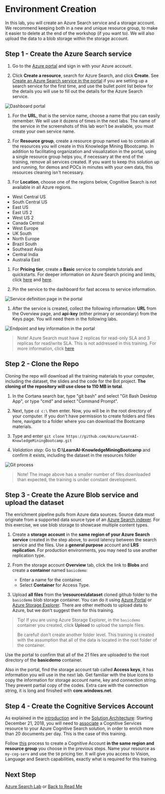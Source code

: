 # Environment Creation

In this lab, you will create an Azure Search service and a storage account. We recommend keeping both in a new and unique resource group, to make it easier to delete at the end of the workshop (if you want to). We will also upload the data to a blob storage within the storage account.

## Step 1 - Create the Azure Search service

1. Go to the [Azure portal](https://portal.azure.com) and sign in with your Azure account.

1. Click **Create a resource**, search for Azure Search, and click **Create**. See [Create an Azure Search service in the portal](https://docs.microsoft.com/en-us/azure/search/search-create-service-portal) if you are setting up a search service for the first time, and use the bullet point list below for the details you will use to fill out the details for the Azure Search service.

  ![Dashboard portal](../resources/images/lab-environment-creation/create-service-full-portal.png)

1. For the **URL**, that is the service name, choose a name that you can easily remember. We will use it dozens of times in the next labs. The name of the service in the screenshots of this lab won't be available, you must create your own service name.

1. For **Resource group**, create a resource group named `kmb` to contain all the resources you will create in this Knowledge Mining Bbootcamp. In addition to facilitating organization and visualization in the portal, using a single resource group helps you, if necessary at the end of the training, remove all services created. If you want to keep this solution up and running, for demos and POCs in minutes with your own data, this resources cleaning isn't necessary.

1. For **Location**, choose one of the regions below, Cognitive Search is not available in all Azure regions.

- West Central US
- South Central US
- East US
- East US 2
- West US 2
- Canada Central
- West Europe
- UK South
- North Europe
- Brazil South
- Southeast Asia
- Central India
- Australia East

1. For **Pricing tier**, create a **Basic** service to complete tutorials and quickstarts. For deeper information on Azure Search pricing and limits, click [here](https://azure.microsoft.com/pricing/details/search/) and [here](https://docs.microsoft.com/en-us/azure/search/search-limits-quotas-capacity).

1. Pin the service to the dashboard for fast access to service information.

  ![Service definition page in the portal](../resources/images/lab-environment-creation/create-search-service.png)

1. After the service is created, collect the following information: **URL** from the Overview page, and **api-key** (either primary or secondary) from the Keys page. You will need them in the following labs.

  ![Endpoint and key information in the portal](../resources/images/lab-environment-creation/create-search-collect-info.png "Endpoint and key information in the portal")

>Note!
> Azure Search must have 2 replicas for read-only SLA and 3 replicas for read/write SLA. This is not addressed in this training. For more information, click [here](https://azure.microsoft.com/en-us/support/legal/sla/search/v1_0/)

## Step 2 - Clone the Repo

Cloning the repo will download all the training materials to your computer, including the dataset, the slides and the code for the Bot project. **The cloning of the repository will use close to 110 MB in total**.

1. In the Cortana search bar, type "git bash" and select "Git Bash Desktop App", or type "cmd" and select "Command Prompt".

1. Next, type `cd c:\` then enter. Now, you will be in the root directory of your computer. If you don't have permission to create folders and files here, navigate to a folder where you can download the Bootcamp materials.

1. Type and enter `git clone https://github.com/Azure/LearnAI-KnowledgeMiningBootcamp.git`

1. *Validation step*: Go to **C:\LearnAI-KnowledgeMiningBootcamp** and confirm it exists, including the dataset in the resources folder

![Git process](../resources/images/lab-environment-creation/git.png)

>Note! The image above has a smaller number of files downloaded than expected, the training is under constant development.

## Step 3 - Create the Azure Blob service and upload the dataset

The enrichment pipeline pulls from Azure data sources. Source data must originate from a supported data source type of an [Azure Search indexer](https://docs.microsoft.com/en-us/azure/search/search-indexer-overview). For this exercise, we use blob storage to showcase multiple content types.

 1. Create a **storage account** in the **same region of your Azure Search service** created in the step above, to avoid latency between the search service and the files.  Use a **general purpose** account and **LRS replication**. For production environments, you may need to use another replication type.

 1. From the storage account **Overview** tab, click the link to **Blobs** and create a **container** named `basicdemo`:
    - Enter a name for the container.
    - Select **Container** for Access Type.

 1. Upload **all files** from the **\resources\dataset** cloned github folder to the `basicdemo` blob storage container. You can do it using [Azure Portal](https://docs.microsoft.com/en-us/azure/storage/blobs/storage-quickstart-blobs-portal) or [Azure Storage Explorer](https://docs.microsoft.com/en-us/azure/storage/blobs/storage-quickstart-blobs-storage-explorer). There are other methods to upload data to Azure, but we don't suggest them for this training.

>Tip! If you are using Azure Storage Explorer, in the `basicdemo` container you created, click **Upload** to upload the sample files.
>
>Be careful! don't create another folder level. This training is created with the assumption that all of the data is located in the root folder of the container.

Use the portal to confirm that all of the 21 files are uploaded to the root directory of the **basicdemo** container.

Also in the portal, find the storage account tab called **Access keys**, it has information you will use in the next lab. Get familiar with the blue icons to copy the information for storage account name, key and connection string. They prevent partial copy of the codes. Extra care with the connection string, it is long and finished with **core.windows.net**.

## Step 4 - Create the Cognitive Services Account

As explained in the [introduction](../resources/md-files/introduction.md) and in the [Solution Architecture](../resources/md-files/solution-architecture.md): Starting December 21, 2018, you will need to [associate](https://docs.microsoft.com/en-us/azure/search/cognitive-search-attach-cognitive-services) a Cognitive Services resource to your Azure Cognitive Search solution, in order to enrich more than 20 documents per day. This is the case of this training.

Follow [this](https://docs.microsoft.com/en-us/azure/cognitive-services/cognitive-services-apis-create-account) process to create a Cognitive Account **in the same region and resource group** you choose in the previous steps. Name your resource as `my-cog-serv` and use the `S0` pricing tier. It will give you access to Vision, Language and Search capabilities, exactly what is required for this training.

## Next Step

[Azure Search Lab](../labs/lab-azure-search.md) or
[Back to Read Me](../README.md)